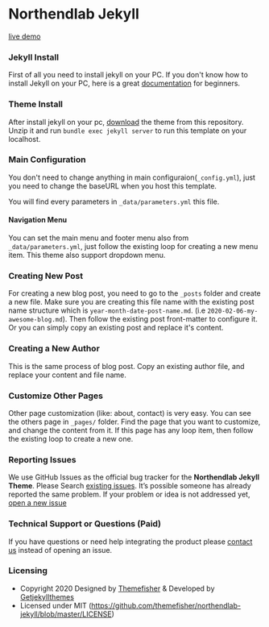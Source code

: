 # Northendlab Jekyll

[live demo](https://themefisher.github.io/northendlab-jekyll/)

### Jekyll Install
First of all you need to install jekyll on your PC. If you don't know how to install Jekyll on your PC, here is a great [documentation](https://jekyllrb.com/docs/installation/) for beginners.

### Theme Install
After install jekyll on your pc, [download](https://github.com/themefisher/northendlab-jekyll) the theme from this repository. Unzip it and run `bundle exec jekyll server` to run this template on your localhost.

### Main Configuration
You don't need to change anything in main configuraion(`_config.yml`), just you need to change the baseURL when you host this template.

You will find every parameters in `_data/parameters.yml` this file. 

#### Navigation Menu
You can set the main menu and footer menu also from `_data/parameters.yml`, just follow the existing loop for creating a new menu item. This theme also support dropdown menu. 

### Creating New Post
For creating a new blog post, you need to go to the `_posts` folder and create a new file. Make sure you are creating this file name with the existing post name structure which is `year-month-date-post-name.md`. (i.e `2020-02-06-my-awesome-blog.md`). Then follow the existing post front-matter to configure it. Or you can simply copy an existing post and replace it's content.

### Creating a New Author
This is the same process of blog post. Copy an existing author file, and replace your content and file name.

### Customize Other Pages
Other page customization (like: about, contact) is very easy. You can see the others page in `_pages/` folder. Find the page that you want to customize, and change the content from it. If this page has any loop item, then follow the existing loop to create a new one.

### Reporting Issues
We use GitHub Issues as the official bug tracker for the **Northendlab Jekyll Theme**. Please Search [existing issues](https://github.com/themefisher/northendlab-jekyll/issues). It’s possible someone has already reported the same problem.
If your problem or idea is not addressed yet, [open a new issue](https://github.com/themefisher/northendlab-jekyll/issues/new)

### Technical Support or Questions (Paid)
If you have questions or need help integrating the product please [contact us](mailto:themefisher@gmail.com) instead of opening an issue.

### Licensing
- Copyright 2020 Designed by [Themefisher](https://themefisher.com/) & Developed by [Getjekyllthemes](https://getjekyllthemes.com/)
- Licensed under MIT (https://github.com/themefisher/northendlab-jekyll/blob/master/LICENSE)
